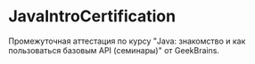 # JavaIntroCertification
Промежуточная аттестация по курсу "Java: знакомство и как пользоваться базовым API (семинары)" от GeekBrains.
